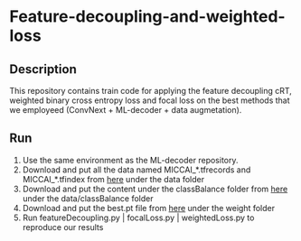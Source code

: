 # Feature-decoupling-and-weighted-loss

## Description
This repository contains train code for applying the feature decoupling cRT, weighted binary cross entropy loss and focal loss on the best methods that we employeed (ConvNext + ML-decoder + data augmetation).

## Run
1. Use the same environment as the ML-decoder repository.
2. Download and put all the data named MICCAI_\*.tfrecords and MICCAI_\*.tfindex from [here](https://drive.google.com/drive/folders/1vIGUboqMDf4osIzKLp0AF0ow1kgLT70x?usp=sharing) under the data folder
3. Download and put the content under the classBalance folder from [here](https://drive.google.com/drive/folders/1vIGUboqMDf4osIzKLp0AF0ow1kgLT70x?usp=sharing) under the data/classBalance folder
4. Download and put the best.pt file from [here](https://drive.google.com/drive/folders/1Bo8SI5RyqC36ih-qXx8uBmzSUAxx8PZm?usp=sharing) under the weight folder
5. Run featureDecoupling.py | focalLoss.py | weightedLoss.py to reproduce our results
